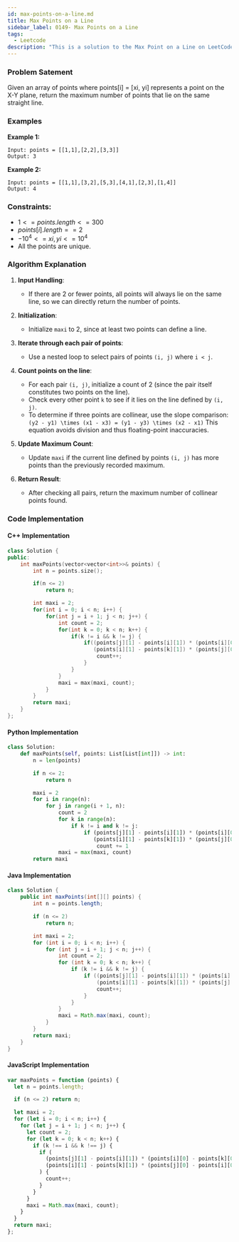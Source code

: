 ```yaml
---
id: max-points-on-a-line.md
title: Max Points on a Line
sidebar_label: 0149- Max Points on a Line
tags:
  - Leetcode
description: "This is a solution to the Max Point on a Line on LeetCode."
---
```


### Problem Satement

Given an array of points where points[i] = [xi, yi] represents a point on the X-Y plane, return the maximum number of points that lie on the same straight line.

### Examples

**Example 1:**

```
Input: points = [[1,1],[2,2],[3,3]]
Output: 3
```

**Example 2:**

```
Input: points = [[1,1],[3,2],[5,3],[4,1],[2,3],[1,4]]
Output: 4
```

### Constraints:

- $1 <= points.length <= 300$
- $points[i].length == 2$
- $-10^4 <= xi, yi <= 10^4$
- All the points are unique.

### Algorithm Explanation

1. **Input Handling**:

   - If there are 2 or fewer points, all points will always lie on the same line, so we can directly return the number of points.

2. **Initialization**:

   - Initialize `maxi` to 2, since at least two points can define a line.

3. **Iterate through each pair of points**:

   - Use a nested loop to select pairs of points `(i, j)` where `i < j`.

4. **Count points on the line**:

   - For each pair `(i, j)`, initialize a count of 2 (since the pair itself constitutes two points on the line).
   - Check every other point `k` to see if it lies on the line defined by `(i, j)`.
   - To determine if three points are collinear, use the slope comparison:
     `(y2 - y1) \times (x1 - x3) = (y1 - y3) \times (x2 - x1)`
     This equation avoids division and thus floating-point inaccuracies.

5. **Update Maximum Count**:

   - Update `maxi` if the current line defined by points `(i, j)` has more points than the previously recorded maximum.

6. **Return Result**:
   - After checking all pairs, return the maximum number of collinear points found.

### Code Implementation

#### C++ Implementation

```cpp
class Solution {
public:
    int maxPoints(vector<vector<int>>& points) {
        int n = points.size();

        if(n <= 2)
            return n;

        int maxi = 2;
        for(int i = 0; i < n; i++) {
            for(int j = i + 1; j < n; j++) {
                int count = 2;
                for(int k = 0; k < n; k++) {
                    if(k != i && k != j) {
                        if((points[j][1] - points[i][1]) * (points[i][0] - points[k][0]) ==
                           (points[i][1] - points[k][1]) * (points[j][0] - points[i][0])) {
                            count++;
                        }
                    }
                }
                maxi = max(maxi, count);
            }
        }
        return maxi;
    }
};
```

#### Python Implementation

```python
class Solution:
    def maxPoints(self, points: List[List[int]]) -> int:
        n = len(points)

        if n <= 2:
            return n

        maxi = 2
        for i in range(n):
            for j in range(i + 1, n):
                count = 2
                for k in range(n):
                    if k != i and k != j:
                        if (points[j][1] - points[i][1]) * (points[i][0] - points[k][0]) == \
                           (points[i][1] - points[k][1]) * (points[j][0] - points[i][0]):
                            count += 1
                maxi = max(maxi, count)
        return maxi
```

#### Java Implementation

```java
class Solution {
    public int maxPoints(int[][] points) {
        int n = points.length;

        if (n <= 2)
            return n;

        int maxi = 2;
        for (int i = 0; i < n; i++) {
            for (int j = i + 1; j < n; j++) {
                int count = 2;
                for (int k = 0; k < n; k++) {
                    if (k != i && k != j) {
                        if ((points[j][1] - points[i][1]) * (points[i][0] - points[k][0]) ==
                            (points[i][1] - points[k][1]) * (points[j][0] - points[i][0])) {
                            count++;
                        }
                    }
                }
                maxi = Math.max(maxi, count);
            }
        }
        return maxi;
    }
}
```

#### JavaScript Implementation

```javascript
var maxPoints = function (points) {
  let n = points.length;

  if (n <= 2) return n;

  let maxi = 2;
  for (let i = 0; i < n; i++) {
    for (let j = i + 1; j < n; j++) {
      let count = 2;
      for (let k = 0; k < n; k++) {
        if (k !== i && k !== j) {
          if (
            (points[j][1] - points[i][1]) * (points[i][0] - points[k][0]) ===
            (points[i][1] - points[k][1]) * (points[j][0] - points[i][0])
          ) {
            count++;
          }
        }
      }
      maxi = Math.max(maxi, count);
    }
  }
  return maxi;
};
```
